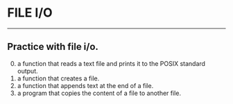 # FILE I/O
--------------------------------------------------
__Practice with file i/o.__
---------------------------------------------------
0. a function that reads a text file and prints it to the POSIX standard output.
1. a function that creates a file.
2. a function that appends text at the end of a file.
3.  a program that copies the content of a file to another file.
